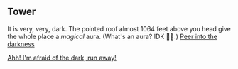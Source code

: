 ## Tower

It is very, very, dark. The pointed roof almost 1064 feet above you head give the whole place a _magical_ aura. (What's an aura? IDK 🤷‍♂️.)
[Peer into the darkness](peer_into_darkness.md)

[Ahh! I'm afraid of the dark, run away!](entrance.md)
